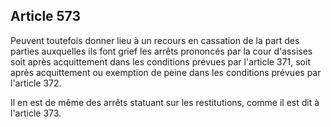 Article 573
----
Peuvent toutefois donner lieu à un recours en cassation de la part des parties
auxquelles ils font grief les arrêts prononcés par la cour d'assises soit après
acquittement dans les conditions prévues par l'article 371, soit après
acquittement ou exemption de peine dans les conditions prévues par l'article
372.

Il en est de même des arrêts statuant sur les restitutions, comme il est dit à
l'article 373.
